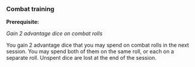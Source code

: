### Combat training

**Prerequisite:** 

_Gain 2 advantage dice on combat rolls_

You gain 2 advantage dice that you may spend on combat rolls in the next session. You may spend both of them on the same roll, or each on a separate roll. Unspent dice are lost at the end of the session.